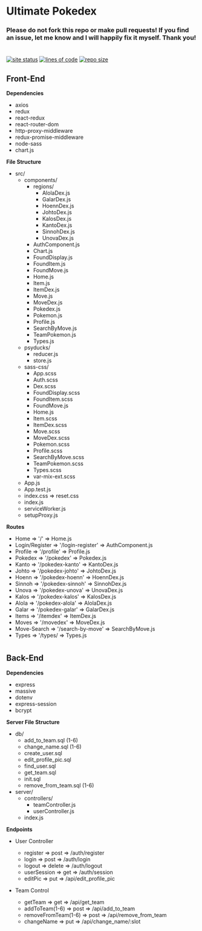 # Ultimate Pokedex

### Please do not fork this repo or make pull requests! If you find an issue, let me know and I will happily fix it myself. Thank you!

#

[![site status](https://img.shields.io/website?down_color=critical&down_message=offline&up_color=success&up_message=online&url=https%3A%2F%2Ftheultimatepokedex.xyz)](https://img.shields.io/website?down_color=critical&down_message=offline&up_color=success&up_message=online&url=https%3A%2F%2Ftheultimatepokedex.xyz)
[![lines of code](https://img.shields.io/tokei/lines/github/jorovernier/ultimate-pokedex?color=ff69b4)](https://img.shields.io/tokei/lines/github/jorovernier/ultimate-pokedex?color=ff69b4)
[![repo size](https://img.shields.io/github/repo-size/jorovernier/ultimate-pokedex?color=blueviolet)](https://img.shields.io/github/repo-size/jorovernier/ultimate-pokedex?color=blueviolet)

## Front-End

**Dependencies**
- axios
- redux
- react-redux
- react-router-dom
- http-proxy-middleware
- redux-promise-middleware
- node-sass
- chart.js

**File Structure**
- src/
    - components/
        - regions/
            - AlolaDex.js
            - GalarDex.js
            - HoennDex.js
            - JohtoDex.js
            - KalosDex.js
            - KantoDex.js
            - SinnohDex.js
            - UnovaDex.js
        - AuthComponent.js
        - Chart.js
        - FoundDisplay.js
        - FoundItem.js
        - FoundMove.js
        - Home.js
        - Item.js
        - ItemDex.js
        - Move.js
        - MoveDex.js
        - Pokedex.js
        - Pokemon.js
        - Profile.js
        - SearchByMove.js
        - TeamPokemon.js
        - Types.js
    - psyducks/
        - reducer.js
        - store.js
    - sass-css/
        - App.scss
        - Auth.scss
        - Dex.scss
        - FoundDisplay.scss
        - FoundItem.scss
        - FoundMove.js
        - Home.js
        - Item.scss
        - ItemDex.scss
        - Move.scss
        - MoveDex.scss
        - Pokemon.scss
        - Profile.scss
        - SearchByMove.scss
        - TeamPokemon.scss
        - Types.scss
        - var-mix-ext.scss
    - App.js
    - App.test.js
    - index.css => reset.css
    - index.js
    - serviceWorker.js
    - setupProxy.js

**Routes**
- Home => '/' => Home.js
- Login/Register => '/login-register' => AuthComponent.js
- Profile => '/profile' => Profile.js
- Pokedex => '/pokedex' => Pokedex.js
- Kanto => '/pokedex-kanto' => KantoDex.js
- Johto => '/pokedex-johto' => JohtoDex.js
- Hoenn => '/pokedex-hoenn' => HoennDex.js
- Sinnoh => '/pokedex-sinnoh' => SinnohDex.js
- Unova => '/pokedex-unova' => UnovaDex.js
- Kalos => '/pokedex-kalos' => KalosDex.js
- Alola => '/pokedex-alola' => AlolaDex.js
- Galar => '/pokedex-galar' => GalarDex.js
- Items => '/itemdex' => ItemDex.js
- Moves => '/movedex' => MoveDex.js
- Move-Search => '/search-by-move' => SearchByMove.js
- Types => '/types/ => Types.js

#
## Back-End

**Dependencies**
- express
- massive
- dotenv
- express-session
- bcrypt

**Server File Structure**
- db/
    - add_to_team.sql (1-6)
    - change_name.sql (1-6)
    - create_user.sql
    - edit_profile_pic.sql
    - find_user.sql
    - get_team.sql
    - init.sql
    - remove_from_team.sql (1-6)
- server/
    - controllers/
        - teamController.js
        - userController.js
    - index.js

**Endpoints**
- User Controller
    - register => post => /auth/register
    - login => post => /auth/login
    - logout => delete => /auth/logout
    - userSession => get => /auth/session
    - editPic => put => /api/edit_profile_pic

- Team Control
    - getTeam => get => /api/get_team
    - addToTeam(1-6) => post => /api/add_to_team
    - removeFromTeam(1-6) => post => /api/remove_from_team
    - changeName => put => /api/change_name/:slot

<!-- 
#
## Database

**Tables**

- User
```sql
CREATE TABLE users (
    user_id SERIAL PRIMARY KEY,
    username TEXT UNIQUE NOT NULL,
    password TEXT NOT NULL,
    email TEXT UNIQUE NOT NULL,
    img_url TEXT
);
```

- Pokemon Team
```sql
CREATE TABLE team (
    team_id SERIAL PRIMARY KEY,
    p1 INTEGER,
    p1_name VARCHAR(12),
    p2 INTEGER,
    p2_name VARCHAR(12),
    p3 INTEGER,
    p3_name VARCHAR(12),
    p4 INTEGER,
    p4_name VARCHAR(12),
    p5 INTEGER,
    p5_name VARCHAR(12),
    p6 INTEGER,
    p6_name VARCHAR(12),
    user_id INTEGER REFERENCES users(user_id)
);
``` -->
